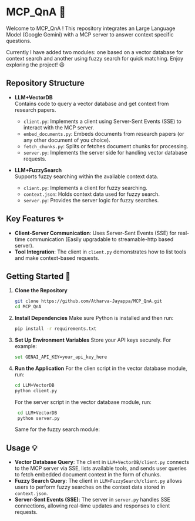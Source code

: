 # MCP\_QnA 🚀

Welcome to MCP_QnA ! This repository integrates an Large Language Model (Google Gemini) with a MCP server to answer context specific questions.

Currently I have added two modules: one based on a vector database for context search and another using fuzzy search for quick matching. 
Enjoy exploring the project! 😃

## Repository Structure

- **LLM\+VectorDB**  
  Contains code to query a vector database and get context from research papers.
  - `client.py`: Implements a client using Server-Sent Events (SSE) to interact with the MCP server.
  - `embed_documents.py`: Embeds documents from research papers (or any other document of you choice).
  - `fetch_chunks.py`: Splits or fetches document chunks for processing.
  - `server.py`: Implements the server side for handling vector database requests.
  

- **LLM\+FuzzySearch**  
  Supports fuzzy searching within the available context data.
  - `client.py`: Implements a client for fuzzy searching.
  - `context.json`: Holds context data used for fuzzy search.
  - `server.py`: Provides the server logic for fuzzy searches.

## Key Features ✨

- **Client-Server Communication**: Uses Server-Sent Events (SSE) for real-time communication (Easily upgradable to streamable-http based server). 
- **Tool Integration**: The client in `client.py` demonstrates how to list tools and make context-based requests.

## Getting Started 🔧

1. **Clone the Repository**

   ```bash
   git clone https://github.com/Atharva-Jayappa/MCP_QnA.git
   cd MCP_QnA

2. **Install Dependencies**
   Make sure Python is installed and then run:
   ```bash
   pip install -r requirements.txt
   ```

3. **Set Up Environment Variables**
    Store your API keys securely. For example:
    ```bash
    set GENAI_API_KEY=your_api_key_here
    ```
   
4. **Run the Application**
    For the clien script in the vector database module, run:
    ```bash
    cd LLM+VectorDB
    python client.py
    ```
   For the server script in the vector database module, run:
   ```bash
    cd LLM+VectorDB
    python server.py
    ```
   Same for the fuzzy search module:


## Usage 💡

- **Vector Database Query**: The client in `LLM+VectorDB/client.py` connects to the MCP server via SSE, lists available tools, and sends user queries to fetch embedded document context in the form of chunks.
- **Fuzzy Search Query**: The client in `LLM+FuzzySearch/client.py` allows users to perform fuzzy searches on the context data stored in `context.json`.
- **Server-Sent Events (SSE)**: The server in `server.py` handles SSE connections, allowing real-time updates and responses to client requests.
   
